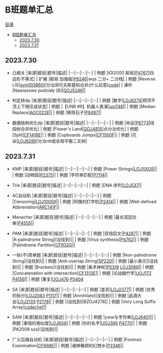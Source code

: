 # B班题单汇总

[目录](#目录)
- [B班题单汇总](#b班题单汇总)
  - [2023.7.30](#2023730)
  - [2023.7.31](#2023731)

## 2023.7.30

+ 凸相关
    |来源|题目|题号|描述|
    |:-:|:-:|:-:|:-:|
    | 例题 |IOI2000 邮局|[P4767](https://www.luogu.com.cn/problem/P4767)|四边形不等式|
    | 扩展 |邮局 加强版|[P6246](https://www.luogu.com.cn/problem/P6246)|wqs 二分+ 二分栈|
    | 例题 |Reverse LIS|[gym103860I](https://codeforces.com/gym/103860/problem/I)|分治闵可夫斯基和合并(什么玩意)[code](https://www.luogu.com.cn/paste/tvzg3h87)|
    | 课件 |Nawiasowe podziały [B]|[QOJ5246](https://qoj.ac/problem/5246)||

+ 判定转dp
    |来源|题目|题号|描述|
    |:-:|:-:|:-:|:-:|
    | 例题 |数字|[LOJ6274](https://loj.ac/p/6274)|把顶不顶上下限压成状态|
    | 例题 |【UNR #6】机器人表演|[uoj748](https://uoj.ac/problem/748)||
    | 例题 |Median Replace|[AGC022E](https://www.luogu.com.cn/problem/AT_agc022_e)||
    | 例题 |移除石子|[P8497](https://www.luogu.com.cn/problem/P8497)||

+ 数据结构优化dp
    |来源|题目|题号|描述|
    |:-:|:-:|:-:|:-:|
    | 例题 |命运|[P6773](https://www.luogu.com.cn/problem/P6773)|线段树合并优化|
    | 例题 |Flower's Land|[QOJ4815](https://qoj.ac/problem/4815)|点分治优化|
    | 例题 |Split|[CF1416E](https://www.luogu.com.cn/problem/CF1416E)||
    | 例题 |Cupboards Jumps|[CF1500F](https://www.luogu.com.cn/problem/CF1500F)||
    | 例题 |花朵|[LOJ6289](https://loj.ac/p/6289)|分治ntt或全局平衡二叉树|

## 2023.7.31

+ KMP
    |来源|题目|题号|描述|
    |:-:|:-:|:-:|:-:|
    | 例题 |Power Strings|[LOJ10035](https://loj.ac/p/10035)||
    | 例题 |动物园|[P2375](https://www.luogu.com.cn/problem/P2375)||
    | 例题 |字符串匹配|[P7114](https://www.luogu.com.cn/problem/P7114)||

+ Trie
    |来源|题目|题号|描述|
    |:-:|:-:|:-:|:-:|
    | 例题 |DNA 序列|[LOJ537](https://loj.ac/p/537)||

+ AC自动机
    |来源|题目|题号|描述|
    |:-:|:-:|:-:|:-:|
    | 例题 |Censoring|[LOJ10059](https://loj.ac/p/10059)||
    | 例题 |阿狸的打字机|[P2414](https://www.luogu.com.cn/problem/P2414)||
    | 例题 |Well-defined Abbreviation|[ARC141F](https://www.luogu.com.cn/problem/AT_arc141_f)||

+ Manacher
    |来源|题目|题号|描述|
    |:-:|:-:|:-:|:-:|
    | 例题 |最长双回文串|[P4555](https://www.luogu.com.cn/problem/P4555)||

+ PAM
    |来源|题目|题号|描述|
    |:-:|:-:|:-:|:-:|
    | 例题 |双倍回文|[P4287](https://www.luogu.com.cn/problem/P4287)||
    | 例题 |K-palindrome String|(没找到)||
    | 例题 |Virus synthesis|[P4762](https://www.luogu.com.cn/problem/P4762)||
    | 例题 |Palindrome Partition|[CF932G](https://www.luogu.com.cn/problem/CF932G)||

+ 一些(不)简单题
    |来源|题目|题号|描述|
    |:-:|:-:|:-:|:-:|
    | 例题 |Non-palindrome String|(没找到)||
    | 例题 |Anti-overlap String|[SP220](https://www.luogu.com.cn/problem/SP220)||
    | 例题 |最小表示|(没找到)||
    | 例题 |Brackets|(没找到)||
    | 例题 |奥术神杖|[P5319](https://www.luogu.com.cn/problem/P5319) [LOJ3089](https://loj.ac/p/3089)||
    | 例题 |Concatenation with intersection|[CF1313E](https://www.luogu.com.cn/problem/CF1313E)||
    | 例题 |论战捆竹竿|[UOJ172](https://uoj.ac/problem/172) [P4156](https://www.luogu.com.cn/problem/P4156)||
    | 例题 |重复|[UOJ476](https://uoj.ac/problem/476) [P5404](https://www.luogu.com.cn/problem/P5404)

+ SA
    |来源|题目|题号|描述|
    |:-:|:-:|:-:|:-:|
    | 例题 |差异|[LOJ2377](https://loj.ac/p/2377)||
    | 例题 |优秀的拆分|[LOJ2083](https://loj.ac/p/2377) [P1117](https://www.luogu.com.cn/problem/P1117)||
    | 例题 |Annihilate|(没找到)||
    | 例题 |品酒大会|[LOJ2133](https://loj.ac/p/2133) [P2178](https://www.luogu.com.cn/problem/P2178)||
    | 例题 |(没找到)|BZOJ4278||
    | 例题 |Very Long Suffix Array|[codechef](https://www.codechef.com/problems/TASUFFIX)||

+ SAM
    |来源|题目|题号|描述|
    |:-:|:-:|:-:|:-:|
    | 例题 |yww与字符串|[LOJ6401](https://loj.ac/p/6401)||
    | 例题 |事情的相似度|[LOJ6041](https://loj.ac/p/6041)
    | 例题 |你的名字|[UOJ395](https://uoj.ac/problem/395) [P4770](https://www.luogu.com.cn/problem/P4770)||
    | 例题 |PA2009 sza|(没找到)||

+ 广义后缀自动机
    |来源|题目|题号|描述|
    |:-:|:-:|:-:|:-:|
    | 例题 |Forensic Examination|[CF666E](https://www.luogu.com.cn/problem/CF666E)||
    | 例题 |诸神眷顾的幻想乡|[P3346](https://www.luogu.com.cn/problem/P3346)||